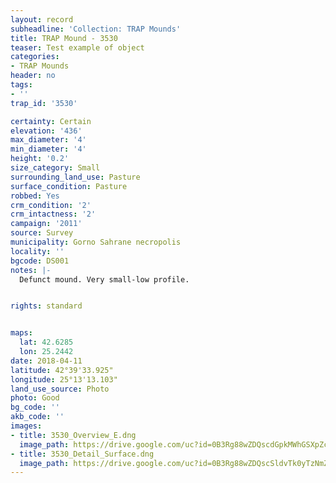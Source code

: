 ```yaml
---
layout: record
subheadline: 'Collection: TRAP Mounds'
title: TRAP Mound - 3530
teaser: Test example of object
categories:
- TRAP Mounds
header: no
tags:
- ''
trap_id: '3530'

certainty: Certain
elevation: '436'
max_diameter: '4'
min_diameter: '4'
height: '0.2'
size_category: Small
surrounding_land_use: Pasture
surface_condition: Pasture
robbed: Yes
crm_condition: '2'
crm_intactness: '2'
campaign: '2011'
source: Survey
municipality: Gorno Sahrane necropolis
locality: ''
bgcode: DS001
notes: |-
  Defunct mound. Very small-low profile.


rights: standard


maps:
  lat: 42.6285
  lon: 25.2442
date: 2018-04-11
latitude: 42°39'33.925"
longitude: 25°13'13.103"
land_use_source: Photo
photo: Good
bg_code: ''
akb_code: ''
images:
- title: 3530_Overview_E.dng
  image_path: https://drive.google.com/uc?id=0B3Rg88wZDQscdGpkMWhGSXpZcEk
- title: 3530_Detail_Surface.dng
  image_path: https://drive.google.com/uc?id=0B3Rg88wZDQscSldvTk0yTzNmZVk
---
```


